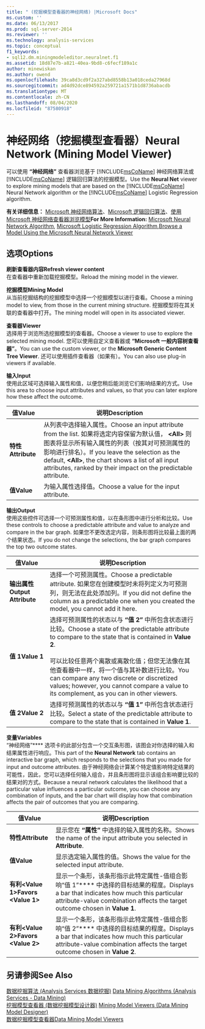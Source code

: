 ```yaml
---
title: " (挖掘模型查看器的神经网络) |Microsoft Docs"
ms.custom: ''
ms.date: 06/13/2017
ms.prod: sql-server-2014
ms.reviewer: ''
ms.technology: analysis-services
ms.topic: conceptual
f1_keywords:
- sql12.dm.miningmodeleditor.neuralnet.f1
ms.assetid: 18d87e7b-a821-40ea-9bd8-c6fecf189a1c
author: minewiskan
ms.author: owend
ms.openlocfilehash: 39ca8d3cd9f2a327abd8558b13a018ceda27968d
ms.sourcegitcommit: ad4d92dce894592a259721a1571b1d8736abacdb
ms.translationtype: MT
ms.contentlocale: zh-CN
ms.lasthandoff: 08/04/2020
ms.locfileid: "87580918"
---
```

# <a name="neural-network-mining-model-viewer"></a><span data-ttu-id="5c2ed-102">神经网络（挖掘模型查看器）</span><span class="sxs-lookup"><span data-stu-id="5c2ed-102">Neural Network (Mining Model Viewer)</span></span>
  <span data-ttu-id="5c2ed-103">可以使用 **“神经网络”** 查看器浏览基于 [!INCLUDE[msCoName](../includes/msconame-md.md)] 神经网络算法或 [!INCLUDE[msCoName](../includes/msconame-md.md)] 逻辑回归算法的挖掘模型。</span><span class="sxs-lookup"><span data-stu-id="5c2ed-103">Use the **Neural Net** viewer to explore mining models that are based on the [!INCLUDE[msCoName](../includes/msconame-md.md)] Neural Network algorithm or the [!INCLUDE[msCoName](../includes/msconame-md.md)] Logistic Regression algorithm.</span></span>  
  
 <span data-ttu-id="5c2ed-104">**有关详细信息：** [Microsoft 神经网络算法](data-mining/microsoft-neural-network-algorithm.md)、[Microsoft 逻辑回归算法](data-mining/microsoft-logistic-regression-algorithm.md)、[使用 Microsoft 神经网络查看器浏览模型](data-mining/browse-a-model-using-the-microsoft-neural-network-viewer.md)</span><span class="sxs-lookup"><span data-stu-id="5c2ed-104">**For More Information:** [Microsoft Neural Network Algorithm](data-mining/microsoft-neural-network-algorithm.md), [Microsoft Logistic Regression Algorithm](data-mining/microsoft-logistic-regression-algorithm.md),[Browse a Model Using the Microsoft Neural Network Viewer](data-mining/browse-a-model-using-the-microsoft-neural-network-viewer.md)</span></span>  
  
## <a name="options"></a><span data-ttu-id="5c2ed-105">选项</span><span class="sxs-lookup"><span data-stu-id="5c2ed-105">Options</span></span>  
 <span data-ttu-id="5c2ed-106">**刷新查看器内容**</span><span class="sxs-lookup"><span data-stu-id="5c2ed-106">**Refresh viewer content**</span></span>  
 <span data-ttu-id="5c2ed-107">在查看器中重新加载挖掘模型。</span><span class="sxs-lookup"><span data-stu-id="5c2ed-107">Reload the mining model in the viewer.</span></span>  
  
 <span data-ttu-id="5c2ed-108">**挖掘模型**</span><span class="sxs-lookup"><span data-stu-id="5c2ed-108">**Mining Model**</span></span>  
 <span data-ttu-id="5c2ed-109">从当前挖掘结构的挖掘模型中选择一个挖掘模型以进行查看。</span><span class="sxs-lookup"><span data-stu-id="5c2ed-109">Choose a mining model to view, from those in the current mining structure.</span></span> <span data-ttu-id="5c2ed-110">挖掘模型将在其关联的查看器中打开。</span><span class="sxs-lookup"><span data-stu-id="5c2ed-110">The mining model will open in its associated viewer.</span></span>  
  
 <span data-ttu-id="5c2ed-111">**查看器**</span><span class="sxs-lookup"><span data-stu-id="5c2ed-111">**Viewer**</span></span>  
 <span data-ttu-id="5c2ed-112">选择用于浏览所选挖掘模型的查看器。</span><span class="sxs-lookup"><span data-stu-id="5c2ed-112">Choose a viewer to use to explore the selected mining model.</span></span> <span data-ttu-id="5c2ed-113">您可以使用自定义查看器或 **“Microsoft 一般内容树查看器”**。</span><span class="sxs-lookup"><span data-stu-id="5c2ed-113">You can use the custom viewer, or the **Microsoft Generic Content Tree Viewer**.</span></span> <span data-ttu-id="5c2ed-114">还可以使用插件查看器（如果有）。</span><span class="sxs-lookup"><span data-stu-id="5c2ed-114">You can also use plug-in viewers if available.</span></span>  
  
 <span data-ttu-id="5c2ed-115">**输入**</span><span class="sxs-lookup"><span data-stu-id="5c2ed-115">**Input**</span></span>  
 <span data-ttu-id="5c2ed-116">使用此区域可选择输入属性和值，以便您稍后能浏览它们影响结果的方式。</span><span class="sxs-lookup"><span data-stu-id="5c2ed-116">Use this area to choose input attributes and values, so that you can later explore how these affect the outcome.</span></span>  
  
|<span data-ttu-id="5c2ed-117">值</span><span class="sxs-lookup"><span data-stu-id="5c2ed-117">Value</span></span>|<span data-ttu-id="5c2ed-118">说明</span><span class="sxs-lookup"><span data-stu-id="5c2ed-118">Description</span></span>|  
|-----------|-----------------|  
|<span data-ttu-id="5c2ed-119">**特性**</span><span class="sxs-lookup"><span data-stu-id="5c2ed-119">**Attribute**</span></span>|<span data-ttu-id="5c2ed-120">从列表中选择输入属性。</span><span class="sxs-lookup"><span data-stu-id="5c2ed-120">Choose an input attribute from the list.</span></span> <span data-ttu-id="5c2ed-121">如果将选定内容保留为默认值， **\<All>** 则图表将显示所有输入属性的列表（按其对可预测属性的影响进行排名）。</span><span class="sxs-lookup"><span data-stu-id="5c2ed-121">If you leave the selection as the default, **\<All>**, the chart shows a list of all input attributes, ranked by their impact on the predictable attribute.</span></span>|  
|<span data-ttu-id="5c2ed-122">**值**</span><span class="sxs-lookup"><span data-stu-id="5c2ed-122">**Value**</span></span>|<span data-ttu-id="5c2ed-123">为输入属性选择值。</span><span class="sxs-lookup"><span data-stu-id="5c2ed-123">Choose a value for the input attribute.</span></span>|  
  
 <span data-ttu-id="5c2ed-124">**输出**</span><span class="sxs-lookup"><span data-stu-id="5c2ed-124">**Output**</span></span>  
 <span data-ttu-id="5c2ed-125">使用这些控件可选择一个可预测属性和值，以在条形图中进行分析和比较。</span><span class="sxs-lookup"><span data-stu-id="5c2ed-125">Use these controls to choose a predictable attribute and value to analyze and compare in the bar graph.</span></span> <span data-ttu-id="5c2ed-126">如果您不更改选定内容，则条形图将比较最上面的两个结果状态。</span><span class="sxs-lookup"><span data-stu-id="5c2ed-126">If you do not change the selections, the bar graph compares the top two outcome states.</span></span>  
  
|<span data-ttu-id="5c2ed-127">值</span><span class="sxs-lookup"><span data-stu-id="5c2ed-127">Value</span></span>|<span data-ttu-id="5c2ed-128">说明</span><span class="sxs-lookup"><span data-stu-id="5c2ed-128">Description</span></span>|  
|-----------|-----------------|  
|<span data-ttu-id="5c2ed-129">**输出属性**</span><span class="sxs-lookup"><span data-stu-id="5c2ed-129">**Output Attribute**</span></span>|<span data-ttu-id="5c2ed-130">选择一个可预测属性。</span><span class="sxs-lookup"><span data-stu-id="5c2ed-130">Choose a predictable attribute.</span></span> <span data-ttu-id="5c2ed-131">如果您在创建模型时未将列定义为可预测列，则无法在此处添加列。</span><span class="sxs-lookup"><span data-stu-id="5c2ed-131">If you did not define the column as a predictable one when you created the model, you cannot add it here.</span></span>|  
|<span data-ttu-id="5c2ed-132">**值 1**</span><span class="sxs-lookup"><span data-stu-id="5c2ed-132">**Value 1**</span></span>|<span data-ttu-id="5c2ed-133">选择可预测属性的状态以与 **“值 2”** 中所包含状态进行比较。</span><span class="sxs-lookup"><span data-stu-id="5c2ed-133">Choose a state of the predictable attribute to compare to the state that is contained in **Value 2**.</span></span><br /><br /> <span data-ttu-id="5c2ed-134">可以比较任意两个离散或离散化值；但您无法像在其他查看器中一样，将一个值与其补数进行比较。</span><span class="sxs-lookup"><span data-stu-id="5c2ed-134">You can compare any two discrete or discretized values; however, you cannot compare a value to its complement, as you can in other viewers.</span></span>|  
|<span data-ttu-id="5c2ed-135">**值 2**</span><span class="sxs-lookup"><span data-stu-id="5c2ed-135">**Value 2**</span></span>|<span data-ttu-id="5c2ed-136">选择可预测属性的状态以与 **“值 1”** 中所包含状态进行比较。</span><span class="sxs-lookup"><span data-stu-id="5c2ed-136">Select a state of the predictable attribute to compare to the state that is contained in **Value 1**.</span></span>|  
  
 <span data-ttu-id="5c2ed-137">**变量**</span><span class="sxs-lookup"><span data-stu-id="5c2ed-137">**Variables**</span></span>  
 <span data-ttu-id="5c2ed-138">“神经网络”\*\*\*\* 选项卡的此部分包含一个交互条形图，该图会对你选择的输入和结果属性进行响应。</span><span class="sxs-lookup"><span data-stu-id="5c2ed-138">This part of the **Neural Network** tab contains an interactive bar graph, which responds to the selections that you made for input and outcome attributes.</span></span> <span data-ttu-id="5c2ed-139">由于神经网络会计算某个特定值影响特定结果的可能性，因此，您可以选择任何输入组合，并且条形图将显示该组合影响要比较的结果对的方式。</span><span class="sxs-lookup"><span data-stu-id="5c2ed-139">Because a neural network calculates the likelihood that a particular value influences a particular outcome, you can choose any combination of inputs, and the bar chart will display how that combination affects the pair of outcomes that you are comparing.</span></span>  
  
|<span data-ttu-id="5c2ed-140">值</span><span class="sxs-lookup"><span data-stu-id="5c2ed-140">Value</span></span>|<span data-ttu-id="5c2ed-141">说明</span><span class="sxs-lookup"><span data-stu-id="5c2ed-141">Description</span></span>|  
|-----------|-----------------|  
|<span data-ttu-id="5c2ed-142">**特性**</span><span class="sxs-lookup"><span data-stu-id="5c2ed-142">**Attribute**</span></span>|<span data-ttu-id="5c2ed-143">显示您在 **“属性”** 中选择的输入属性的名称。</span><span class="sxs-lookup"><span data-stu-id="5c2ed-143">Shows the name of the input attribute you selected in **Attribute**.</span></span>|  
|<span data-ttu-id="5c2ed-144">**值**</span><span class="sxs-lookup"><span data-stu-id="5c2ed-144">**Value**</span></span>|<span data-ttu-id="5c2ed-145">显示选定输入属性的值。</span><span class="sxs-lookup"><span data-stu-id="5c2ed-145">Shows the value for the selected input attribute.</span></span>|  
|<span data-ttu-id="5c2ed-146">**有利\<Value 1>**</span><span class="sxs-lookup"><span data-stu-id="5c2ed-146">**Favors \<Value 1>**</span></span>|<span data-ttu-id="5c2ed-147">显示一个条形，该条形指示此特定属性-值组合影响“值 1”\*\*\*\* 中选择的目标结果的程度。</span><span class="sxs-lookup"><span data-stu-id="5c2ed-147">Displays a bar that indicates how much this particular attribute-value combination affects the target outcome chosen in **Value 1**.</span></span>|  
|<span data-ttu-id="5c2ed-148">**有利\<Value 2>**</span><span class="sxs-lookup"><span data-stu-id="5c2ed-148">**Favors \<Value 2>**</span></span>|<span data-ttu-id="5c2ed-149">显示一个条形，该条形指示此特定属性-值组合影响“值 2”\*\*\*\* 中选择的目标结果的程度。</span><span class="sxs-lookup"><span data-stu-id="5c2ed-149">Displays a bar that indicates how much this particular attribute-value combination affects the target outcome chosen in **Value 2**.</span></span>|  
  
## <a name="see-also"></a><span data-ttu-id="5c2ed-150">另请参阅</span><span class="sxs-lookup"><span data-stu-id="5c2ed-150">See Also</span></span>  
 <span data-ttu-id="5c2ed-151">[数据挖掘算法 &#40;Analysis Services 数据挖掘&#41;](data-mining/data-mining-algorithms-analysis-services-data-mining.md) </span><span class="sxs-lookup"><span data-stu-id="5c2ed-151">[Data Mining Algorithms &#40;Analysis Services - Data Mining&#41;](data-mining/data-mining-algorithms-analysis-services-data-mining.md) </span></span>  
 <span data-ttu-id="5c2ed-152">[挖掘模型查看器 &#40;数据挖掘模型设计器&#41;](mining-model-viewers-data-mining-model-designer.md) </span><span class="sxs-lookup"><span data-stu-id="5c2ed-152">[Mining Model Viewers &#40;Data Mining Model Designer&#41;](mining-model-viewers-data-mining-model-designer.md) </span></span>  
 [<span data-ttu-id="5c2ed-153">数据挖掘模型查看器</span><span class="sxs-lookup"><span data-stu-id="5c2ed-153">Data Mining Model Viewers</span></span>](data-mining/data-mining-model-viewers.md)  
  
  
